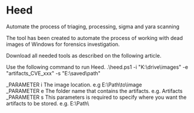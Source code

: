 # Heed
Automate the process of triaging, processing, sigma and yara scanning

The tool has been created to automate the process of working with dead images of Windows for forensics investigation. 

Download all needed tools as described on the following article. 


Use the following command to run Heed. 
.\heed.ps1 -i "K:\drive\images" -e "artifacts_CVE_xxx" -s "E:\saved\path\"

_PARAMETER i
The image location. e.g E:\Path\to\image\
_PARAMETER e
The folder name that contains the artifacts. e.g. Artifacts
_PARAMETER s
This parameters is required to specify where you want the artifacts to be stored. e.g. E:\Path\
